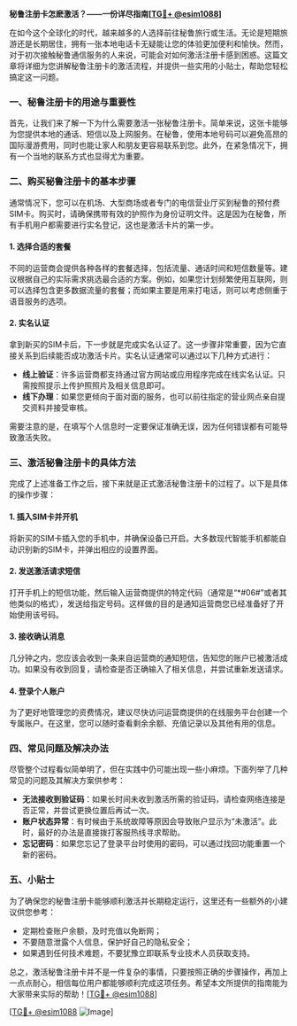 **秘鲁注册卡怎麽激活？——一份详尽指南[[TG💪+ @esim1088](https://t.me/s/esim1088)]**

在如今这个全球化的时代，越来越多的人选择前往秘鲁旅行或生活。无论是短期旅游还是长期居住，拥有一张本地电话卡无疑能让您的体验更加便利和愉快。然而，对于初次接触秘鲁通信服务的人来说，可能会对如何激活注册卡感到困惑。这篇文章将详细为您讲解秘鲁注册卡的激活流程，并提供一些实用的小贴士，帮助您轻松搞定这一问题。

### 一、秘鲁注册卡的用途与重要性

首先，让我们来了解一下为什么需要激活一张秘鲁注册卡。简单来说，这张卡能够为您提供本地的通话、短信以及上网服务。在秘鲁，使用本地号码可以避免高昂的国际漫游费用，同时也能让家人和朋友更容易联系到您。此外，在紧急情况下，拥有一个当地的联系方式也显得尤为重要。

### 二、购买秘鲁注册卡的基本步骤

通常情况下，您可以在机场、大型商场或者专门的电信营业厅买到秘鲁的预付费SIM卡。购买时，请确保携带有效的护照作为身份证明文件。这是因为在秘鲁，所有手机用户都需要进行实名登记，这也是激活卡片的第一步。

#### 1. 选择合适的套餐

不同的运营商会提供各种各样的套餐选择，包括流量、通话时间和短信数量等。建议根据自己的实际需求挑选最合适的方案。例如，如果您计划频繁使用互联网，则可以选择包含更多数据流量的套餐；而如果主要是用来打电话，则可以考虑侧重于语音服务的选项。

#### 2. 实名认证

拿到新买的SIM卡后，下一步就是完成实名认证了。这一步骤非常重要，因为它直接关系到后续能否成功激活卡片。实名认证通常可以通过以下几种方式进行：

- **线上验证**：许多运营商都支持通过官方网站或应用程序完成在线实名认证。只需按照提示上传护照照片及相关信息即可。
- **线下办理**：如果您更倾向于面对面的服务，也可以前往指定的营业网点亲自提交资料并接受审核。

需要注意的是，在填写个人信息时一定要保证准确无误，因为任何错误都有可能导致激活失败。

### 三、激活秘鲁注册卡的具体方法

完成了上述准备工作之后，接下来就是正式激活秘鲁注册卡的过程了。以下是具体的操作步骤：

#### 1. 插入SIM卡并开机

将新买的SIM卡插入您的手机中，并确保设备已开启。大多数现代智能手机都能自动识别新的SIM卡，并弹出相应的设置界面。

#### 2. 发送激活请求短信

打开手机上的短信功能，然后输入运营商提供的特定代码（通常是“*#06#”或者其他类似的格式），发送给指定号码。这样做的目的是通知运营商您已经准备好了开始使用该号码。

#### 3. 接收确认消息

几分钟之内，您应该会收到一条来自运营商的通知短信，告知您的账户已被激活成功。如果没有收到回复，请检查是否正确输入了相关信息，并尝试重新发送请求。

#### 4. 登录个人账户

为了更好地管理您的资费情况，建议尽快访问运营商提供的在线服务平台创建一个专属账户。在这里，您可以随时查看剩余余额、充值记录以及其他有用的信息。

### 四、常见问题及解决办法

尽管整个过程看似简单明了，但在实践中仍可能出现一些小麻烦。下面列举了几种常见的问题及其解决方案供参考：

- **无法接收到验证码**：如果长时间未收到激活所需的验证码，请检查网络连接是否正常，并尝试更换位置后再试一次。
- **账户状态异常**：有时候由于系统故障等原因会导致账户显示为“未激活”。此时，最好的办法是直接拨打客服热线寻求帮助。
- **忘记密码**：如果您忘记了登录平台时使用的密码，可以通过找回功能重置一个新的密码。

### 五、小贴士

为了确保您的秘鲁注册卡能够顺利激活并长期稳定运行，这里还有一些额外的小建议供您参考：

- 定期检查账户余额，及时充值以免断网；
- 不要随意泄露个人信息，保护好自己的隐私安全；
- 如果遇到任何技术难题，不要犹豫立即联系专业技术人员获取支持。

总之，激活秘鲁注册卡并不是一件复杂的事情，只要按照正确的步骤操作，再加上一点点耐心，相信每位用户都能够顺利完成这项任务。希望本文所提供的指南能为大家带来实际的帮助！[[TG💪+ @esim1088](https://t.me/s/esim1088)]

[[TG💪+ @esim1088](https://t.me/s/esim1088) ![Image](https://i.postimg.cc/4NQfJmqS/Snipaste-2025-05-13-00-14-12.png)]